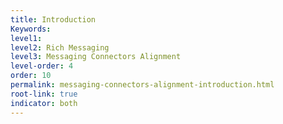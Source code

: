 ```yaml
---
title: Introduction
Keywords:
level1:
level2: Rich Messaging
level3: Messaging Connectors Alignment
level-order: 4
order: 10
permalink: messaging-connectors-alignment-introduction.html
root-link: true
indicator: both
---
```

